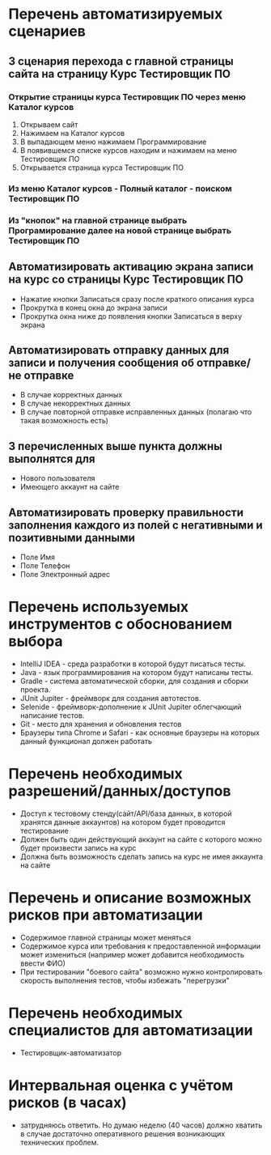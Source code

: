# Перечень автоматизируемых сценариев
## 3 сценария перехода с главной страницы сайта на страницу Курс Тестировщик ПО
### Открытие страницы курса Тестировщик ПО через меню Каталог курсов
1. Открываем сайт
2. Нажимаем на Каталог курсов
3. В выпадающем меню нажимаем Программирование
4. В появившемся списке курсов находим и нажимаем на меню Тестировщик ПО
5. Открывается страница курса Тестировщик ПО
### Из меню Каталог курсов - Полный каталог - поиском Тестировщик ПО
### Из "кнопок" на главной странице выбрать Програмирование далее на новой странице выбрать Тестировщик ПО
## Автоматизировать активацию экрана записи на курс со страницы Курс Тестировщик ПО
* Нажатие кнопки Записаться сразу после краткого описания курса
* Прокрутка в конец окна до экрана записи
* Прокрутка окна ниже до появления кнопки Записаться в верху экрана
## Автоматизировать отправку данных для записи и получения сообщения об отправке/не отправке
* В случае корректных данных
* В случае некорректных данных
* В случае повторной отправке исправленных данных (полагаю что такая возможность есть)
## 3 перечисленных выше пункта должны выполнятся для
* Нового пользователя
* Имеющего аккаунт на сайте
## Автоматизировать проверку правильности заполнения каждого из полей с негативными и позитивными данными
* Поле Имя
* Поле Телефон
* Поле Электронный адрес

# Перечень используемых инструментов с обоснованием выбора
* IntelliJ IDEA - среда разработки в которой будут писаться тесты.
* Java - язык программирования на котором будут написаны тесты.
* Gradle - система автоматической сборки, для создания и сборки проекта. 
* JUnit Jupiter - фреймворк для создания автотестов.
* Selenide - фреймворк-дополнение к JUnit Jupiter облегчающий написание тестов.
* Git - место для хранения и обновления тестов
* Браузеры типа Chrome и Safari - как основные браузеры на которых данный функционал должен работать

# Перечень необходимых разрешений/данных/доступов
* Доступ к тестовому стенду(сайт/API/база данных, в которой хранятся данные аккаунтов) на котором будет проводится тестирование
* Должен быть один действующий аккаунт на сайте с которого можно будет произвести запись на курс
* Должна быть возможность сделать запись на курс не имея аккаунта на сайте

# Перечень и описание возможных рисков при автоматизации
* Содержимое главной страницы может меняться
* Содержимое курса или требования к предоставленной информации может измениться (например может добавится необходимость ввести ФИО)
* При тестировании "боевого сайта" возможно нужно контролировать скорость выполнения тестов, чтобы избежать "перегрузки"

# Перечень необходимых специалистов для автоматизации
* Тестировщик-автоматизатор

# Интервальная оценка с учётом рисков (в часах)
* затрудняюсь ответить. Но думаю неделю (40 часов) должно хватить в случае достаточно оперативного решения возникающих технических проблем.
